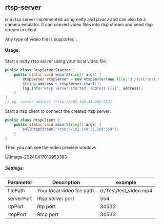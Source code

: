 

## rtsp-server

is a rtsp server implemented using netty and javacv and can also be a camera emulator. It can convert video files into rtsp stream and send rtsp stream to client. 


Any type of video file is supported .

#### Usage:

Start a netty rtsp server using your local video file:

```java
public class RtspServerStarter {
    public static void main(String[] args) {
        RtspServer rtspServer = new RtspServer(new File("d:/Test/test_video.mp4"), 554);
        String address = rtspServer.start();
        log.info("Rtsp Server started, address [{}]", address);
    }
}  
// eg. server address [rtsp://192.168.31.209:554]
```

Start a rtsp client to connect the created rtsp server:

```java
public class RtspClient {
    public static void main(String[] args) {
        pullRtspStream("rtsp://192.168.31.209:554");
    }
{
```

Then you can see the video preview window:

![image-20240417010953383](C:\Users\Administrator\AppData\Roaming\Typora\typora-user-images\image-20240417010953383.png)


##### Settings:

| Parameter  | Description                 | example                |
| ---------- | --------------------------- | ---------------------- |
| filePath   | Your local video file path. | d:/Test/test_video.mp4 |
| serverPort | Rtsp server port            | 554                    |
| rtpPort    | Rtp port                    | 34532                  |
| rtcpPort   | Rtcp port                   | 34533                  |
